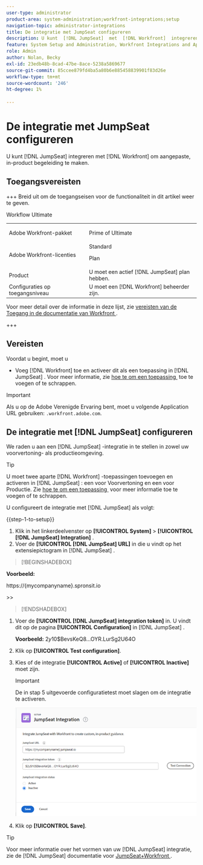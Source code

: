 ```yaml
---
user-type: administrator
product-area: system-administration;workfront-integrations;setup
navigation-topic: administrator-integrations
title: De integratie met JumpSeat configureren
description: U kunt  [!DNL JumpSeat]  met  [!DNL Workfront]  integreren om douane, in-productbegeleiding tot stand te brengen.
feature: System Setup and Administration, Workfront Integrations and Apps
role: Admin
author: Nolan, Becky
exl-id: 23edb48b-8cad-47be-8ace-5238a5869677
source-git-commit: 85ccee879fd4ba5a80b6e885458839901f83d26e
workflow-type: tm+mt
source-wordcount: '246'
ht-degree: 1%

---
```


# De integratie met JumpSeat configureren

U kunt [!DNL JumpSeat] integreren met [!DNL Workfront] om aangepaste, in-product begeleiding te maken.

## Toegangsvereisten

+++ Breid uit om de toegangseisen voor de functionaliteit in dit artikel weer te geven.

<table>
  <tr>
   <td>Adobe Workfront-pakket
   </td>
    <p>Workflow Ultimate</p>
   <td> <p>Prime of Ultimate</p>
   </td>
  </tr>
    <tr>
   <td>Adobe Workfront-licenties
   </td>
   <td>Standard
   <p>Plan</p>
   </td>
  </tr>
  </tr>
  <tr>
   <td>Product
   </td>
   <td>U moet een actief [!DNL JumpSeat] plan hebben.
   </td>
  </tr>
   <tr>
   <td>Configuraties op toegangsniveau
   </td>
   <td>U moet een [!DNL Workfront] beheerder zijn.
   </td>
  </tr>
</table>

Voor meer detail over de informatie in deze lijst, zie [&#x200B; vereisten van de Toegang in de documentatie van Workfront &#x200B;](/help/quicksilver/administration-and-setup/add-users/access-levels-and-object-permissions/access-level-requirements-in-documentation.md).

+++

## Vereisten

Voordat u begint, moet u

* Voeg [!DNL Workfront] toe en activeer dit als een toepassing in [!DNL JumpSeat] . Voor meer informatie, zie [&#x200B; hoe te om een toepassing &#x200B;](https://support.jumpseat.io/article/how-to-add-an-application/) toe te voegen of te schrappen.

>[!IMPORTANT]
>
>Als u op de Adobe Verenigde Ervaring bent, moet u volgende Application URL gebruiken: `.workfront.adobe.com`.



## De integratie met [!DNL JumpSeat] configureren

We raden u aan een [!DNL JumpSeat] -integratie in te stellen in zowel uw voorvertoning- als productieomgeving.

>[!TIP]
>
>U moet twee aparte [!DNL Workfront] -toepassingen toevoegen en activeren in [!DNL JumpSeat] : een voor Voorvertoning en een voor Productie. Zie [&#x200B; hoe te om een toepassing &#x200B;](https://support.jumpseat.io/article/how-to-add-an-application/) voor meer informatie toe te voegen of te schrappen.

U configureert de integratie met [!DNL JumpSeat] als volgt:

{{step-1-to-setup}}

1. Klik in het linkerdeelvenster op **[!UICONTROL System]** > **[!UICONTROL [!DNL JumpSeat] Integration]** .
1. Voer de **[!UICONTROL [!DNL JumpSeat] URL]** in die u vindt op het extensiepictogram in [!DNL JumpSeat] .

>[!BEGINSHADEBOX]

**Voorbeeld:**

https://{mycompanyname}.spronsit.io

&#x200B;>>

>[!ENDSHADEBOX]

1. Voer de **[!UICONTROL [!DNL JumpSeat] integration token]** in. U vindt dit op de pagina **[!UICONTROL Configuration]** in [!DNL JumpSeat] .

   **Voorbeeld:** $2y$10$BevsKeQ8...OYR.LurSg2U64O

1. Klik op **[!UICONTROL Test configuration]**.
1. Kies of de integratie **[!UICONTROL Active]** of **[!UICONTROL Inactive]** moet zijn.

   >[!IMPORTANT]
   >
   >De in stap 5 uitgevoerde configuratietest moet slagen om de integratie te activeren.

   ![&#x200B; JumpSeat de pagina van de Integratie &#x200B;](assets/jumpseat-integration-page.png)

1. Klik op **[!UICONTROL Save]**.

>[!TIP]
>
>Voor meer informatie over het vormen van uw [!DNL JumpSeat] integratie, zie de [!DNL JumpSeat] documentatie voor [&#x200B; JumpSeat+Workfront &#x200B;](https://jumpseat.io/landing-page/jumpseat-workfront/).
